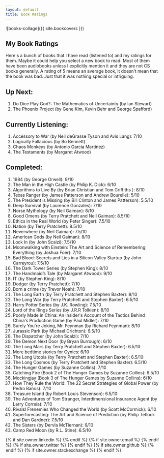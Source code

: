 ```yaml
---
layout: default
title: Book Ratings
---
```

![books-collage]({{ site.bookcovers }})

## My Book Ratings

Here's a bunch of books that I have read (listened to) and my ratings for them. Maybe it could help you select a new book to read. Most of them have been audiobooks unless I explicitly mention it and they are not CS books generally. A rating of 5 means an average book, it doesn't mean that the book was bad. Just that it was nothing special or intriguing.

## Up Next:
1. Do Dice Play God?: The Mathematics of Uncertainty (by Ian Stewart)
2. The Phoenix Project (by Gene Kim, Kevin Behr and George Spafford)

## Currently Listening:
1. Accessory to War (by Neil deGrasse Tyson and Avis Lang): 7/10
2. Logically Fallacious (by Bo Bennett)
3. Chaos Monkeys (by Antonio Garcia Martinez)
4. The Testaments (by Margaret Atwood)

## Completed:
1. 1984 (by George Orwell): 9/10
2. The Man in the High Castle (by Philip K. Dick): 6/10
3. Algorithms to Live By (by Brian Christian and Tom Griffiths ): 8/10
4. Texas Ranger (by James Patterson and Andrew Bourelle): 5/10
5. The President is Missing (by Bill Clinton and James Patterson): 5.5/10
6. Deep Survival (by Laurence Gonzales): 7/10
7. Norse Mythology (by Neil Gaiman): 8/10
8. Good Omens (by Terry Pratchett and Neil Gaiman): 8.5/10
9. Ethics in the Real World (by Peter Singer): 7.5/10
10. Nation (by Terry Pratchett): 8.5/10
11. Neverwhere (by Neil Gaiman): 7.5/10
12. American Gods (by Neil Gaiman): 8/10
13. Lock In (by John Scalzi): 7.5/10
14. Moonwalking with Einstein: The Art and Science of Remembering Everything (by Joshua Foer): 7/10
15. Bad Blood: Secrets and Lies in a Silicon Valley Startup (by John Carreyrou): 7.5/10
16. The Dark Tower Series (by Stephen King): 8/10
17. The Handmaid’s Tale (by Margaret Atwood): 9/10
18. IT (by Stephen King): 8/10
19. Dodger (by Terry Pratchett): 7/10
20. Born a crime (by Trevor Noah): 7/10
21. The Long Earth (by Terry Pratchett and Stephen Baxter): 8/10
22. The Long War (by Terry Pratchett and Stephen Baxter): 6.5/10
23. Harry Potter Series (by J.K. Rowling): 7.5/10
24. Lord of the Rings Series (by J.R.R Tolkien): 8/10
25. Poorly Made in China: An Insider's Account of the Tactics Behind China's Production Game (by Paul Midler): 7/10
26. Surely You're Joking, Mr. Feynman (by Richard Feynman): 8/10
27. Jurassic Park (by Michael Crichton): 6.5/10
28. The Dispatcher (by John Scalzi): 7/10
29. The Demon Next Door (by Bryan Burrough): 6/10
30. The Long Mars (by Terry Pratchett and Stephen Baxter): 6.5/10
31. More bedtime stories for Cynics: 6/10
32. The Long Utopia (by Terry Pratchett and Stephen Baxter): 6.5/10
33. The Long Cosmos (by Terry Pratchett and Stephen Baxter): 6.5/10
34. The Hunger Games (by Suzanne Collins): 7/10
35. Catching Fire (Book 2 of The Hunger Games by Suzanne Collins): 6.5/10
36. Mockingjay (Book 3 of The Hunger Games by Suzanne Collins): 6/10
37. How They Rule the World: The 22 Secret Strategies of Global Power (by Pedro Baños): 7/10
38. Treasure Island (by Robert Louis Stevenson): 6.5/10
39. The Adventures of Tom Stranger, Interdimensional Insurance Agent (by Larry Correia): 7/10
40. Rivals! Frenemies Who Changed the World (by Scott McCormick): 6/10
41. Superforecasting: The Art and Science of Prediction (by Philip Tetlock and Dan Gardner): 7.5/10
42. The Sisters (by Dervla McTiernan): 6/10
43. Camp Red Moon (by R.L. Stine): 6.5/10

<div class="pagination">
  {% if site.owner.linkedin %}
    <a href="{{ site.owner.linkedin }}" class="social-media-icons"><i class="fa fa-2x fa-linkedin" aria-hidden="true"></i></a>
  {% endif %}
  {% if site.owner.email %}
    <a href="mailto:{{ site.owner.email }}" class="social-media-icons"><i class="fa fa-2x fa-envelope" aria-hidden="true"></i></a>
  {% endif %}
  {% if site.owner.twitter %}
    <a href="https://twitter.com/{{ site.owner.twitter }}" class="social-media-icons"><i class="fa fa-2x fa-twitter" aria-hidden="true"></i></a>
  {% endif %}
  {% if site.owner.github %}
    <a href="{{ site.owner.github }}" class="social-media-icons"><i class="fa fa-2x fa-github" aria-hidden="true"></i></a>
  {% endif %}
  {% if site.owner.stackexchange %}
    <a href="{{ site.owner.stackexchange }}" class="social-media-icons"><i class="fa fa-2x fa-stack-overflow" aria-hidden="true"></i></a>
  {% endif %}
</div>
